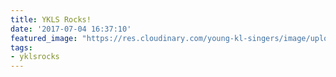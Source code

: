 ```yaml
---
title: YKLS Rocks!
date: '2017-07-04 16:37:10'
featured_image: "https://res.cloudinary.com/young-kl-singers/image/upload/c_scale,w_800/v1520596676/ykls_ROCKS__4_LR_FB_ad.png" 
tags:
- yklsrocks
---
```



